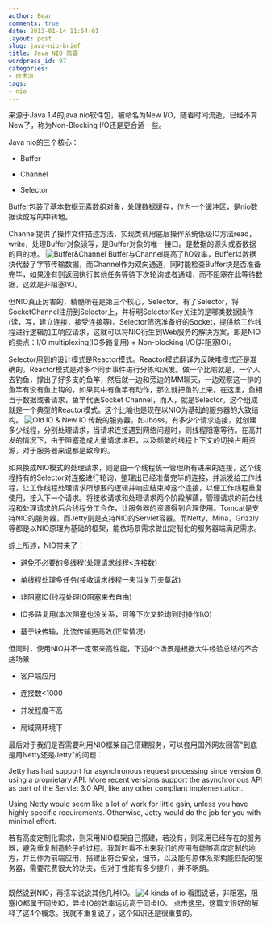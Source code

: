 ```yaml
---
author: Bear
comments: true
date: 2013-01-14 11:54:01
layout: post
slug: java-nio-brief
title: Java NIO 简要
wordpress_id: 97
categories:
- 技术流
tags:
- nio
---
```


来源于Java 1.4的java.nio软件包，被命名为New I/O，随着时间流逝，已经不算New了，称为Non-Blocking I/O还是更合适一些。

Java nio的三个核心：



	
  * Buffer

	
  * Channel

	
  * Selector


Buffer包装了基本数据元素数组对象，处理数据缓存，作为一个缓冲区，是nio数据读或写的中转地。

Channel提供了操作文件描述方法，实现类调用底层操作系统低级IO方法read，write，处理Buffer对象读写，是Buffer对象的唯一接口。是数据的源头或者数据的目的地。
![Buffer&Channel](http://ww2.sinaimg.cn/mw690/6fbda5afgw1e0sy54f9d8j.jpg)
Buffer与Channel提高了I\O效率，Buffer以数据块代替了字节传输数据，而Channel作为双向通道，同时能检查Buffer块是否准备完毕，如果没有则返回执行其他任务等待下次轮询或者通知，而不阻塞在此等待数据，这就是非阻塞I\O。

但NIO真正厉害的，精髓所在是第三个核心，Selector。有了Selector，将SocketChannel注册到Selector上，并标明SelectorKey关注的是哪类数据操作(读，写，建立连接，接受连接等)。Selector筛选准备好的Socket，提供给工作线程进行逻辑加工响应请求，这就可以将NIO衍生到Web服务的解决方案，即是NIO的卖点：I/O multiplexing(IO多路复用) + Non-blocking I/O(非阻塞IO)。

Selector用到的设计模式是Reactor模式。Reactor模式翻译为反映堆模式还是准确的。Reactor模式是对多个同步事件进行分拣和派发。做一个比喻就是，一个人去钓鱼，撑出了好多支的鱼竿，然后就一边和旁边的MM聊天，一边观察这一排的鱼竿有没有鱼上钩的，如果其中有鱼竿有动作，那么就把鱼钓上来。在这里，鱼相当于数据或者请求，鱼竿代表Socket Channel，而人，就是Selector。这个组成就是一个典型的Reactor模式。这个比喻也是现在以NIO为基础的服务器的大致结构。
![Old IO & New IO](http://ww1.sinaimg.cn/mw690/6fbda5afgw1e0sy54sx1dj.jpg)
传统的服务器，如Jboss，有多少个请求连接，就创建多少线程，分别处理请求，当请求连接遇到网络问题时，则线程阻塞等待。在高并发的情况下，由于阻塞造成大量请求堆积，以及频繁的线程上下文的切换占用资源，对于服务器来说都是致命的。
<!-- more -->
如果换成NIO模式的处理请求，则是由一个线程统一管理所有进来的连接，这个线程持有的Selector对连接进行轮询，整理出已经准备完毕的连接，并派发给工作线程，让工作线程处理请求所想要的逻辑并响应结束掉这个连接，以便工作线程重复使用，接入下一个请求。将接收请求和处理请求两个阶段解藕，管理请求的前台线程和处理请求的后台线程分工合作，让服务器的资源得到合理使用。Tomcat是支持NIO的服务器，而Jetty则是支持NIO的Servlet容器。而Netty，Mina，Grizzly等都是以NIO原理为基础的框架，能依场景需求做出定制化的服务器端满足需求。

综上所述，NIO带来了：



	
  * 避免不必要的多线程(处理请求线程<连接数)

	
  * 单线程处理多任务(接收请求线程一夫当关万夫莫敌)

	
  * 非阻塞IO(线程处理IO阻塞来去自由)

        
  * IO多路复用(本次阻塞也没关系，可等下次又轮询到时操作I\O)

        
  * 基于块传输，比流传输更高效(正常情况)



但同时，使用NIO并不一定带来高性能，下述4个场景是根据大牛经验总结的不合适场景

	
  * 客户端应用

	
  * 连接数<1000

	
  * 并发程度不高

	
  * 局域网环境下


最后对于我们是否需要利用NIO框架自己搭建服务，可以套用国外网友回答"到底是用Netty还是Jetty"的问题：

Jetty has had support for asynchronous request processing since version 6, using a proprietary API. More recent versions support the asynchronous API as part of the Servlet 3.0 API, like any other compliant implementation.

Using Netty would seem like a lot of work for little gain, unless you have highly specific requirements. Otherwise, Jetty would do the job for you with minimal effort.

若有高度定制化需求，则采用NIO框架自己搭建，若没有，则采用已经存在的服务器，避免重复制造轮子的过程。我暂时看不出来我们的应用有能够高度定制的地方，并且作为前端应用，搭建出符合安全，细节，以及能与原体系架构能匹配的服务器，需要花费很大的功夫，但对于性能有多少提升，并不明朗。

-----------------

既然说到NIO，再搭车说说其他几种IO。
![4 kinds of io](http://ww3.sinaimg.cn/mw690/6fbda5afgw1e0t0mnlztoj.jpg)
看图说话，非阻塞，阻塞IO都属于同步IO，异步IO的效率远远高于同步IO。
点击[这里](http://blog.csdn.net/historyasamirror/article/details/5778378)，这篇文很好的解释了这4个概念。我就不重复说了，这个知识还是很重要的。

